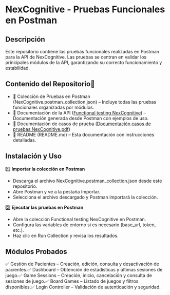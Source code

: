 # NexCognitive - Pruebas Funcionales en Postman

## Descripción

Este repositorio contiene las pruebas funcionales realizadas en Postman para la API de NexCognitive. Las pruebas se centran en validar los principales módulos de la API, garantizando su correcto funcionamiento y estabilidad.

## Contenido del Repositorio📂

- 📌 Colección de Pruebas en Postman (NexCognitive.postman_collection.json) – Incluye todas las pruebas funcionales organizadas por módulos.
- 📌 Documentación de la API ([Functional testing NexCognitive](https://documenter.getpostman.com/view/42791288/2sAYk8wPhA)) – Documentación generada desde Postman con ejemplos de uso.
- 📌 Documentación de casos de prueba ([Documentación casos de pruebas NexCognitive.pdf](https://drive.google.com/file/d/1TRMniJk3nQDjcNKwYkx4IPRVpytWaBtO/view?usp=drive_link))
- 📌 README (README.md) – Esta documentación con instrucciones detalladas.

## Instalación y Uso

1️⃣ **Importar la colección en Postman**

- Descarga el archivo NexCognitive.postman_collection.json desde este repositorio.
- Abre Postman y ve a la pestaña Importar.
- Selecciona el archivo descargado y Postman importará la colección.

2️⃣ **Ejecutar las pruebas en Postman**

- Abre la colección Functional testing NexCognitive en Postman.
- Configura las variables de entorno si es necesario (base_url, token, etc.).
- Haz clic en Run Collection y revisa los resultados.

## Módulos Probados

✅ Gestión de Pacientes – Creación, edición, consulta y desactivación de pacientes.✅ Dashboard – Obtención de estadísticas y últimas sesiones de juego.✅ Game Sessions – Creación, inicio, cancelación y consulta de sesiones de juego.✅ Board Games – Listado de juegos y filtros disponibles.✅ Login Controller – Validación de autenticación y seguridad.
